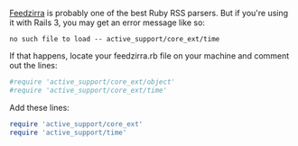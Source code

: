 <!--
author: JP Richardson
publish: Wed Jan 26 2011 03:50:17 GMT-0600 (CST)
status: publish
type: post
link: https://procbits.wordpress.com/2011/01/25/feedzirra-and-rails-3/
tags: Rails, Ruby
slug: 2011/01/25/feedzirra-and-rails-3
title: Feedzirra and Rails 3
-->



[Feedzirra](https://github.com/pauldix/feedzirra) is probably one of the
best Ruby RSS parsers. But if you're using it with Rails 3, you may get
an error message like so:

`no such file to load -- active_support/core_ext/time`

If that happens, locate your feedzirra.rb file on your machine and
comment out the lines:

```ruby
#require 'active_support/core_ext/object'
#require 'active_support/core_ext/time'
```

Add these lines:

```ruby
require 'active_support/core_ext'
require 'active_support/time'
```
